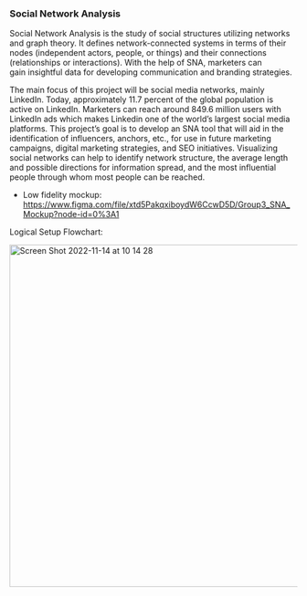 ### Social Network Analysis


Social Network Analysis is the study of social structures utilizing networks and graph theory. It defines network-connected systems in terms of their nodes (independent actors, people, or things) and their connections (relationships or interactions). With the help of SNA, marketers can gain insightful data for developing communication and branding strategies.


The main focus of this project will be social media networks, mainly LinkedIn. Today, approximately 11.7 percent of the global population is active on LinkedIn. Marketers can reach around 849.6 million users with LinkedIn ads which makes Linkedin one of the world’s largest social media platforms. This project’s goal is to develop an SNA tool that will aid in the identification of influencers, anchors, etc., for use in future marketing campaigns, digital marketing strategies, and SEO initiatives. Visualizing social networks can help to identify network structure, the average length and possible directions for information spread, and the most influential people through whom most people can be reached.

- Low fidelity mockup: https://www.figma.com/file/xtd5PakqxiboydW6CcwD5D/Group3_SNA_Mockup?node-id=0%3A1

Logical Setup Flowchart: 

<img width="600" alt="Screen Shot 2022-11-14 at 10 14 28" src="https://user-images.githubusercontent.com/103374702/201588531-4b758d63-22f5-4f96-9fa5-3ccbc85d5848.png">
